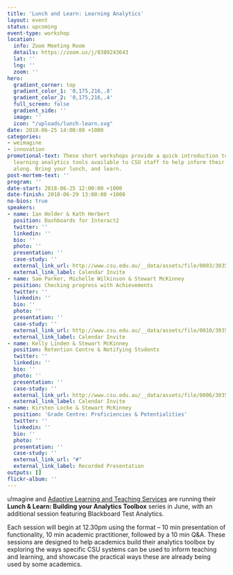 ```yaml
---
title: 'Lunch and Learn: Learning Analytics'
layout: event
status: upcoming
event-type: workshop
location:
  info: Zoom Meeting Room
  details: https://zoom.us/j/8389243643
  lat: ''
  lng: ''
  zoom: ''
hero:
  gradient_corner: top
  gradient_color_1: '0,175,216,.8'
  gradient_color_2: '0,175,216,.4'
  full_screen: false
  gradient_side: ''
  image: ''
  icon: "/uploads/lunch-learn.svg"
date: 2018-06-25 14:00:09 +1000
categories:
- weimagine
- innovation
promotional-text: These short workshops provide a quick introduction to some of the
  learning analytics tools available to CSU staff to help inform their teaching. Come
  along. Bring your lunch, and learn.
post-mortem-text: ''
program: ''
date-start: 2018-06-25 12:00:00 +1000
date-finish: 2018-06-29 13:00:00 +1000
no-bios: true
speakers:
- name: Ian Holder & Kath Herbert
  position: Dashboards for Interact2
  twitter: ''
  linkedin: ''
  bio: ''
  photo: ''
  presentation: ''
  case-study: ''
  external_link_url: http://www.csu.edu.au/__data/assets/file/0003/3035370/Dashboards-for-Interact2-Lunch-and-Learn-Building-your-analytics-toolbox.ics
  external_link_label: Calendar Invite
- name: Sam Parker, Michelle Wilkinson & Stewart McKinney
  position: Checking progress with Achievements
  twitter: ''
  linkedin: ''
  bio: ''
  photo: ''
  presentation: ''
  case-study: ''
  external_link_url: http://www.csu.edu.au/__data/assets/file/0010/3035368/Checking-progress-with-Interact2-Achievements-Lunch-and-Learn-Building-your-analytics-toolbox.ics
  external_link_label: Calendar Invite
- name: Kelly Linden & Stewart McKinney
  position: Retention Centre & Notifying Students
  twitter: ''
  linkedin: ''
  bio: ''
  photo: ''
  presentation: ''
  case-study: ''
  external_link_url: http://www.csu.edu.au/__data/assets/file/0006/3035337/Retention-Centre-and-notifying-students-Lunch-and-Learn-Building-your-analytics-toolbox.ics
  external_link_label: Calendar Invite
- name: Kirsten Locke & Stewart McKinney
  position: 'Grade Centre: Proficiencies & Potentialities'
  twitter: ''
  linkedin: ''
  bio: ''
  photo: ''
  presentation: ''
  case-study: ''
  external_link_url: "#"
  external_link_label: Recorded Presentation
outputs: []
flickr-album: ''
---
```

u!magine and [Adaptive Learning and Teaching Services](http://www.csu.edu.au/division/learning-and-teaching/home/analytics-and-evaluations) are running their **Lunch & Learn: Building your Analytics Toolbox** series in June, with an additional session featuring Blackboard Test Analytics. 

Each session will begin at 12.30pm using the format – 10 min presentation of functionality, 10 min academic practitioner, followed by a 10 min Q&A. These sessions are designed to help academics build their analytics toolbox by exploring the ways specific CSU systems can be used to inform teaching and learning, and showcase the practical ways these are already being used by some academics.